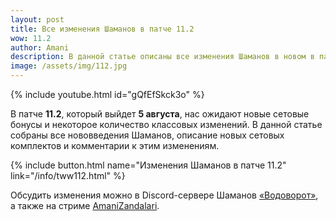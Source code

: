 ```yaml
---
layout: post
title: Все изменения Шаманов в патче 11.2
wow: 11.2
author: Amani
description: В данной статье описаны все изменения Шаманов в новом в патче 11.2 на PTR The War Within, с комментариями и разбором нюансов. 
image: /assets/img/112.jpg
---
```


<p></p>

{% include youtube.html id="gQfEfSkck3o" %}

<p></p>

В патче **11.2**, который выйдет **5 августа**, нас ожидают новые сетовые бонусы и некоторое количество классовых изменений. В данной статье собраны все нововведения Шаманов, описание новых сетовых комплектов и комментарии к этим изменениям.

<p></p>

{% include button.html name="Изменения Шаманов в патче 11.2" link="/info/tww112.html" %}

<p></p>


Обсудить изменения можно в Discord-сервере Шаманов [«Водоворот»](https://discord.gg/8Bag6kT), а также на стриме [AmaniZandalari](https://www.twitch.tv/amanizandalari).

